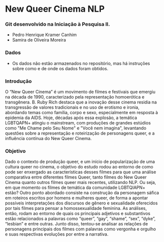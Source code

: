 # New Queer Cinema NLP

### Git desenvolvido na Iniciação à Pesquisa II.
+ Pedro Henrique Kramer Canhim
+ Samira de Oliveira Moreira

### Dados
+  Os dados não estão armazenados no repositório, mas há instruções sobre como e de onde os dados foram obtidos.

### Introdução
O “New Queer Cinema” é um movimento de filmes e festivais que emergiu na década de 1990, caracterizado pela representação homoerótica e transgênera. B. Ruby Rich destaca que a inovação desse cinema residia na transgressão de valores tradicionais e no uso de erotismo e ironia, abordando temas como família, corpo e sexo, especialmente em resposta à epidemia da AIDS. Hoje, décadas após essa explosão, a temática LGBTQAPN+ atingiu o mainstream, com produções de grandes estúdios como "Me Chame pelo Seu Nome" e "Você nem imagina", levantando questões sobre a representação e roteirização de personagens queer, e a influência contínua do New Queer Cinema.

### Objetivo
Dado o contexto de produção queer, e um início de popularização de uma cultura queer no cinema, o objetivo do estudo rodou ao entorno de como pode ser enxergado as características desses filmes para que uma análise comparativa entre diferentes filmes Queer, tanto filmes do New Queer Cinema quanto outros filmes queer mais recentes, utilizando NLP. Ou seja, em que momento os filmes de temática da comunidade LGBTQIAPN+ estão? Outro ponto abordado consiste na construção da personagem sáfica em roteiros escritos por homens e mulheres queer, de forma a apontar possíveis interpretações dos discursos de gênero e sexualidade oferecidos por tais filmes para pensar a homossexualidade feminina. 
As análises, então, rodam ao entorno de quais os principais adjetivos e substantivos estão relacionados a palavras como “queer”, “gay”, “shame”, “sex”, “dyke”, “lesbian” e entre outras. Junto disso, tentou-se analisar as relações de personagens principais dos filmes com palavras como vergonha e orgulho e suas respectivas evoluções por entre a narrativa.
